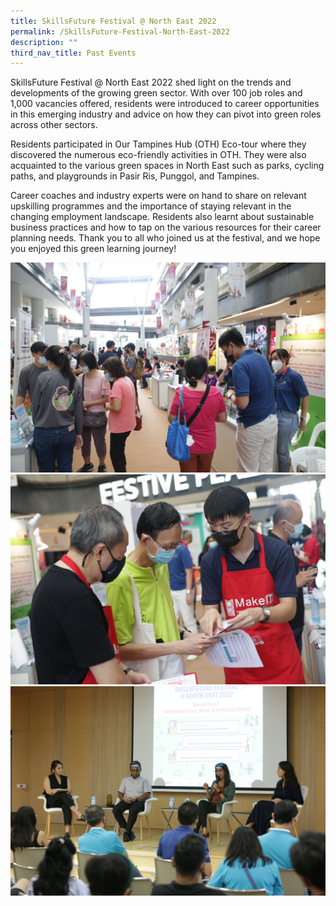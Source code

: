 ```yaml
---
title: SkillsFuture Festival @ North East 2022
permalink: /SkillsFuture-Festival-North-East-2022
description: ""
third_nav_title: Past Events
---
```


SkillsFuture Festival @ North East 2022 shed light on the trends and developments of the growing green sector. With over 100 job roles and 1,000 vacancies offered, residents were introduced to career opportunities in this emerging industry and advice on how they can pivot into green roles across other sectors.

Residents participated in Our Tampines Hub (OTH) Eco-tour where they discovered the numerous eco-friendly activities in OTH. They were also acquainted to the various green spaces in North East such as parks, cycling paths, and playgrounds in Pasir Ris, Punggol, and Tampines.

Career coaches and industry experts were on hand to share on relevant upskilling programmes and the importance of staying relevant in the changing employment landscape. Residents also learnt about sustainable business practices and how to tap on the various resources for their career planning needs. Thank you to all who joined us at the festival, and we hope you enjoyed this green learning journey!

![](/images/ESJ_5384.jpg)
![](/images/ESJ_5348.jpg)
![](/images/ESJ_5653.jpg)